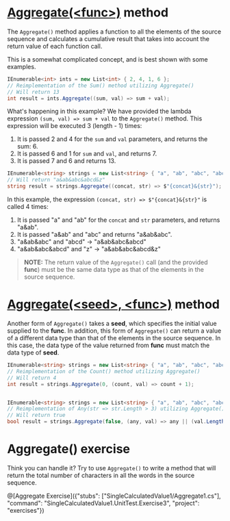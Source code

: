 [//]: # (GENERATED FILE -- DO NOT EDIT)
# [Aggregate(&lt;func&gt;)](https://msdn.microsoft.com/en-us/library/bb548651%28v=vs.110%29.aspx) method
The `Aggregate()` method applies a function to all the elements of the source sequence and calculates a cumulative result that takes into account the return value of each function call.

This is a somewhat complicated concept, and is best shown with some examples.

```csharp
IEnumerable<int> ints = new List<int> { 2, 4, 1, 6 };
// Reimplementation of the Sum() method utilizing Aggregate()
// Will return 13
int result = ints.Aggregate((sum, val) => sum + val);
```

What's happening in this example? We have provided the lambda expression `(sum, val) => sum + val` to the `Aggregate()` method. This expression will be executed 3 (length - 1) times:

1) It is passed 2 and 4 for the `sum` and `val` parameters, and returns the sum: 6.
2) It is passed 6 and 1 for `sum` and `val`, and returns 7.
3) It is passed 7 and 6 and returns 13.


```csharp
IEnumerable<string> strings = new List<string> { "a", "ab", "abc", "abcd", "z" };
// Will return "a&ab&abc&abcd&z"
string result = strings.Aggregate((concat, str) => $"{concat}&{str}");
```

In this example, the expression `(concat, str) => $"{concat}&{str}"` is called 4 times:

1) It is passed "a" and "ab" for the `concat` and `str` parameters, and returns "a&ab".
2) It is passed "a&ab" and "abc" and returns "a&ab&abc".
3) "a&ab&abc" and "abcd" -> "a&ab&abc&abcd"
4) "a&ab&abc&abcd" and "z" -> "a&ab&abc&abcd&z"

> **NOTE:** The return value of the `Aggregate()` call (and the provided **func**) must be the same data type as that of the elements in the source sequence.

# [Aggregate(&lt;seed&gt;, &lt;func&gt;)](https://msdn.microsoft.com/en-us/library/bb549218%28v=vs.110%29.aspx) method
Another form of `Aggregate()` takes a **seed**, which specifies the initial value supplied to the **func**. In addition, this form of `Aggregate()` can return a value of a different data type than that of the elements in the source sequence. In this case, the data type of the value returned from **func** must match the data type of **seed**.

```csharp
IEnumerable<string> strings = new List<string> { "a", "ab", "abc", "abcd" };
// Reimplementation of the Count() method utilizing Aggregate()
// Will return 4
int result = strings.Aggregate(0, (count, val) => count + 1);


IEnumerable<string> strings = new List<string> { "a", "ab", "abc", "abcd" };
// Reimplementation of Any(str => str.Length > 3) utilizing Aggregate()
// Will return true
bool result = strings.Aggregate(false, (any, val) => any || (val.Length > 3));
```

# Aggregate() exercise
Think you can handle it? Try to use `Aggregate()` to write a method that will return the total number of characters in all the words in the source sequence.

@[Aggregate Exercise]({"stubs": ["SingleCalculatedValue1/Aggregate1.cs"], "command": "SingleCalculatedValue1.UnitTest.Exercise3", "project": "exercises"})
